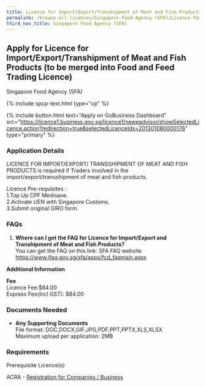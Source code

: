 ```yaml
---
title: Licence for Import/Export/Transhipment of Meat and Fish Products
permalink: /browse-all-licences/Singapore-Food-Agency-(SFA)/Licence-for-Import-Export-Transhipment-of-Meat-and-Fish-Products
third_nav_title: Singapore Food Agency (SFA)
---
```


## Apply for Licence for Import/Export/Transhipment of Meat and Fish Products (to be merged into Food and Feed Trading Licence)

Singapore Food Agency (SFA)

{% include spcp-text.html type="cp" %}

{% include button.html text="Apply on GoBusiness Dashboard" src="https://licence1.business.gov.sg/licence1/neweadvisor/showSelectedLicence.action?redirection=true&selectedLicenceIds=201301080000176" type="primary" %}

<H3>Application Details</H3>

<p>LICENCE FOR IMPORT/EXPORT/ TRANSSHIPMENT OF MEAT AND FISH PRODUCTS is required if Traders involved in the import/export/transshipment of meat and fish products.</p>
 <p>Licence Pre-requisites : <br />1.Top Up CPF Medisave. <br />2.Activate UEN with Singapore Customs. <br />3.Submit original GIRO form.</p>
 <h3>FAQs</h3>
 <ol>
 <li><strong>Where can I get the FAQ for Licence for Import/Export and Transhipment of Meat and Fish Products?</strong><br />You can get the FAQ on this link: SFA FAQ website <a href="https://www.ifaq.gov.sg/sfa/apps/fcd_faqmain.aspx" target="_blank" rel="noopener">https://www.ifaq.gov.sg/sfa/apps/fcd_faqmain.aspx</a></li>
 </ol>

<strong>Additional Information</strong>

<p><strong>Fee</strong><br>
 Licence Fee:$84.00<br>
 Express Fee(Incl GST): $84.00</p>

<H3>Documents Needed</H3>

<ul>
 <li><strong>Any Supporting Documents</strong><br />File format: DOC,DOCX,GIF,JPG,PDF,PPT,PPTX,XLS,XLSX<br />Maximum upload per application: 2MB</strong></li>
 </ul>

<H3>Requirements</H3>

<p>Prerequisite Licence(s)</p>
 <p>ACRA - <a href="https://www.acra.gov.sg/Home/" target="_blank" rel="noopener">Registration for Companies / Business</a></p>

